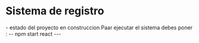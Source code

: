 <h1> Sistema de registro</h1>
- estado del proyecto en construccion
Paar ejecutar el sistema debes poner : 
-- npm start react ---
